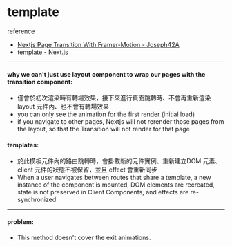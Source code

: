 # template

reference

- [Nextjs Page Transition With Framer-Motion - Joseph42A](https://dev.to/joseph42a/nextjs-page-transition-with-framer-motion-33dg)
- [template - Next.js](https://nextjs.org/docs/app/api-reference/file-conventions/template)

---

#### why we can't just use layout component to wrap our pages with the transition component:

- 僅會於初次渲染時有轉場效果，接下來進行頁面跳轉時、不會再重新渲染 layout 元件內、也不會有轉場效果
- you can only see the animation for the first render (initial load)
- if you navigate to other pages, Nextjs will not rerender those pages from the layout, so that the Transition will not render for that page

#### templates:

- 於此模板元件內的路由跳轉時，會掛載新的元件實例、重新建立DOM 元素、client 元件的狀態不被保留，並且 effect 會重新同步
- When a user navigates between routes that share a template, a new instance of the component is mounted, DOM elements are recreated, state is not preserved in Client Components, and effects are re-synchronized.

---

#### problem:

- This method doesn't cover the exit animations.
